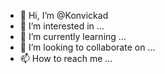 - 👋 Hi, I’m @Konvickad
- 👀 I’m interested in ...
- 🌱 I’m currently learning ...
- 💞️ I’m looking to collaborate on ...
- 📫 How to reach me ...

<!---
Konvickad/Konvickad is a ✨ special ✨ repository because its `README.md` (this file) appears on your GitHub profile.
You can click the Preview link to take a look at your changes.
--->
